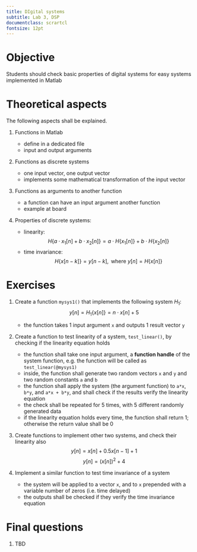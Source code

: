 ```yaml
---
title: DIgital systems
subtitle: Lab 3, DSP
documentclass: scrartcl
fontsize: 12pt
---
```


# Objective

Students should check basic properties of digital systems for
easy systems implemented in Matlab

# Theoretical aspects

The following aspects shall be explained.


1. Functions in Matlab
    - define in a dedicated file
    - input and output arguments

2. Functions as discrete systems 
    - one input vector, one output vector
    - implements some mathematical transformation of the input vector

3. Functions as arguments to another function
    - a function can have an input argument another function
    - example at board

3. Properties of discrete systems:
    - linearity:  
    $$H\{a \cdot x_1[n] + b \cdot x_2[n]\} = a \cdot H\{x_1[n]\} + b \cdot H\{x_2[n]\}$$
    - time invariance:
    $$H\{x[n-k]\} = y[n-k],  \textrm{ where } y[n] = H\{x[n]\}$$


# Exercises

1. Create a function `mysys1()` that implements the following system $H_1$:
$$y[n] = H_1\{x[n]\} = n \cdot x[n] + 5$$
    - the function takes 1 input argument `x` and outputs 1 result vector `y`

2. Create a function to test linearity of a system, `test_linear()`, by checking if the linearity equation holds
    - the function shall take one input argument, a **function handle** of the system function, e.g. the function will be called as `test_linear(@mysys1)`
    - inside, the function shall generate two random vectors `x` and `y` and two random constants `a` and `b`
    - the function shall apply the system (the argument function) to `a*x`, `b*y`, and `a*x + b*y`, and shall check if the results verify the linearity equation
    - the check shall be repeated for 5 times, with 5 different randomly generated data
    - if the linearity equation holds every time, the function shall return 1; otherwise the return value shall be 0

3. Create functions to implement other two systems, and check their linearity also
$$y[n] = x[n] + 0.5 x[n-1] + 1$$
$$y[n] = (x[n])^2 + 4$$

4. Implement a similar function to test time invariance of a system
    - the system will be applied to a vector `x`, and to  `x` prepended with a variable number of zeros (i.e. time delayed)
    - the outputs shall be checked if they verify the time invariance equation

# Final questions


1. TBD
